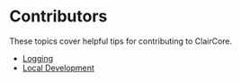 # Contributors

These topics cover helpful tips for contributing to ClairCore.

- [Logging](./contributor/logging.md)
- [Local Development](./contributor/local-dev.md)
